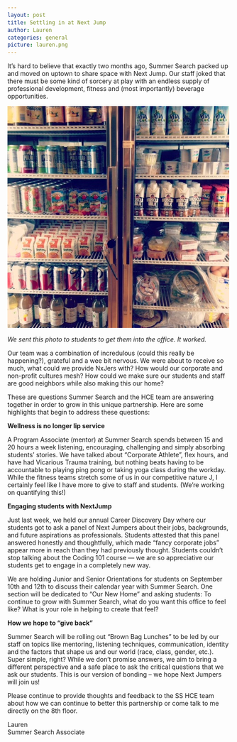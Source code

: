```yaml
---
layout: post
title: Settling in at Next Jump
author: Lauren
categories: general
picture: lauren.png
---
```


It’s hard to believe that exactly two months ago, Summer Search packed up and moved on uptown to share space with Next Jump.  Our staff joked that there must be some kind of sorcery at play with an endless supply of professional development, fitness and (most importantly) beverage opportunities.

 
![Full fridge](/images/LM_settling1.jpg)

*We sent this photo to students to get them into the office. It worked.*

 Our team was a combination of incredulous (could this really be happening?), grateful and a wee bit nervous. We were about to receive so much, what could we provide NxJers with? How would our corporate and non-profit cultures mesh? How could we make sure our students and staff are good neighbors while also making this our home?

 These are questions Summer Search and the HCE team are answering together in order to grow in this unique partnership. Here are some highlights that begin to address these questions:

 **Wellness is no longer lip service**

 A Program Associate (mentor) at Summer Search spends between 15 and 20 hours a week listening, encouraging, challenging and simply absorbing students’ stories. We have talked about “Corporate Athlete”, flex hours, and have had Vicarious Trauma training, but nothing beats having to be accountable to playing ping pong or taking yoga class during the workday. While the fitness teams stretch some of us in our competitive nature J, I certainly feel like I have more to give to staff and students. (We’re working on quantifying this!)

 **Engaging students with NextJump**

 Just last week, we held our annual Career Discovery Day where our students got to ask a panel of Next Jumpers about their jobs, backgrounds, and future aspirations as professionals. Students attested that this panel answered honestly and thoughtfully, which made “fancy corporate jobs” appear more in reach than they had previously thought. Students couldn’t stop talking about the Coding 101 course — we are so appreciative our students get to engage in a completely new way.

 We are holding Junior and Senior Orientations for students on September 10th and 12th to discuss their calendar year with Summer Search. One section will be dedicated to “Our New Home” and asking students: To continue to grow with Summer Search, what do you want this office to feel like? What is your role in helping to create that feel? 

 **How we hope to “give back”**

 Summer Search will be rolling out “Brown Bag Lunches” to be led by our staff on topics like mentoring, listening techniques, communication, identity and the factors that shape us and our world (race, class, gender, etc.). Super simple, right? While we don’t promise answers, we aim to bring a different perspective and a safe place to ask the critical questions that we ask our students. This is our version of bonding – we hope Next Jumpers will join us!

 Please continue to provide thoughts and feedback to the SS HCE team about how we can continue to better this partnership or come talk to me directly on the 8th floor.

 Lauren<br>
 Summer Search Associate
